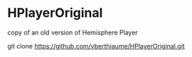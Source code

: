 # HPlayerOriginal
copy of an old version of Hemisphere Player

git clone https://github.com/vberthiaume/HPlayerOriginal.git
